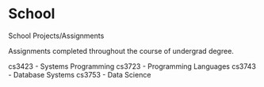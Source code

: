 # School
School Projects/Assignments

Assignments completed throughout the course of undergrad degree.

cs3423 - Systems Programming
cs3723 - Programming Languages
cs3743 - Database Systems
cs3753 - Data Science
